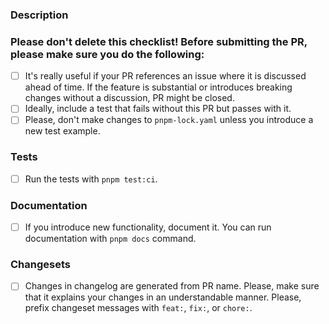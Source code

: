 ### Description

<!-- Please insert your description here and provide especially info about the "what" this PR is solving -->

<!-- You can also add additional context here -->

### Please don't delete this checklist! Before submitting the PR, please make sure you do the following:
- [ ] It's really useful if your PR references an issue where it is discussed ahead of time. If the feature is substantial or introduces breaking changes without a discussion, PR might be closed.
- [ ] Ideally, include a test that fails without this PR but passes with it.
- [ ] Please, don't make changes to `pnpm-lock.yaml` unless you introduce a new test example.

### Tests
- [ ] Run the tests with `pnpm test:ci`.

### Documentation
- [ ] If you introduce new functionality, document it. You can run documentation with `pnpm docs` command.

### Changesets
- [ ] Changes in changelog are generated from PR name. Please, make sure that it explains your changes in an understandable manner. Please, prefix changeset messages with `feat:`, `fix:`, or `chore:`.
